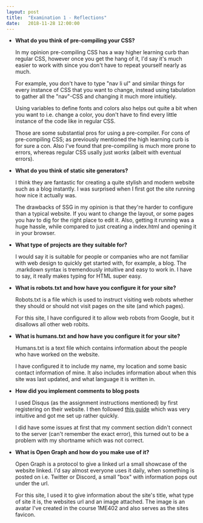 ```yaml
---
layout: post
title:  "Examination 1 - Reflections"
date:   2018-11-28 12:00:00
---
```


* **What do you think of pre-compiling your CSS?**

    In my opinion pre-compiling CSS has a way higher learning curb than regular CSS, however once you get the hang of it, I'd say it's much easier to work with since you don't have to repeat yourself nearly as much. 
    
    For example, you don't have to type "nav li ul" and similar things for every instance of CSS that you want to change, instead using tabulation to gather all the "nav"-CSS and changing it much more intuitiely. 

    Using variables to define fonts and colors also helps out quite a bit when you want to i.e. change a color, you don't have to find every little instance of the code like in regular CSS.

    Those are some substantial pros for using a pre-compiler. For cons of pre-compiling CSS; as previously mentioned the high learning curb is for sure a con. Also I've found that pre-compiling is much more prone to errors, whereas regular CSS usally just *works* (albeit with eventual errors).

* **What do you think of static site generators?**

    I think they are fantastic for creating a quite stylish and modern website such as a blog instantly. I was surprised when I first got the site running how nice it actually was.

    The drawbacks of SSG in my opinion is that they're harder to configure than a typical website. If you want to change the layout, or some pages you hav to dig for the right place to edit it. Also, getting it running was a huge hassle, while compared to just creating a index.html and opening it in your browser.

* **What type of projects are they suitable for?**

    I would say it is suitable for people or companies who are not familiar with web design to quickly get started with, for example, a blog. The .markdown syntax is tremendously intuitive and easy to work in. I have to say, it really makes typing for HTML super easy.

* **What is robots.txt and how have you configure it for your site?**

    Robots.txt is a file which is used to instruct visiting web robots whether they should or should not visit pages on the site (and which pages).

    For this site, I have configured it to allow web robots from Google, but it disallows all other web robits.

* **What is humans.txt and how have you configure it for your site?**

    Humans.txt is a text file which contains information about the people who have worked on the website.

    I have configured it to include my name, my location and some basic contact information of mine. It also includes information about when this site was last updated, and what language it is written in.

* **How did you implement comments to blog posts**

    I used Disqus (as the assignment instructions mentioned) by first registering on their website. I then followed [this guide](https://desiredpersona.com/disqus-comments-jekyll/) which was very intuitive and got me set up rather quickly.

    I did have some issues at first that my comment section didn't connect to the server (can't remember the exact error), this turned out to be a problem with my shortname which was not correct.

* **What is Open Graph and how do you make use of it?**

    Open Graph is a protocol to give a linked url a small showcase of the website linked. I'd say almost everyone uses it daily, when something is posted on i.e. Twitter or Discord, a small "box" with information pops out under the url.

    For this site, I used it to give information about the site's title, what type of site it is, the websites url and an image attached. The image is an avatar I've created in the course 1ME402 and also serves as the sites favicon.